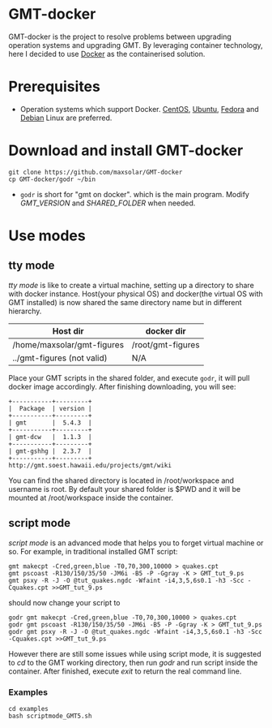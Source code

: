 # GMT-docker
GMT-docker is the project to resolve problems between upgrading operation systems and upgrading GMT. By leveraging container technology, here I decided to use [Docker](https://www.docker.com/) as the containerised solution.

# Prerequisites
* Operation systems which support Docker. [CentOS](https://docs.docker.com/install/linux/docker-ce/centos/), [Ubuntu](https://docs.docker.com/install/linux/docker-ce/ubuntu/), [Fedora](https://docs.docker.com/install/linux/docker-ce/fedora/) and [Debian](https://docs.docker.com/install/linux/docker-ce/debian/) Linux are preferred.

# Download and install GMT-docker
```
git clone https://github.com/maxsolar/GMT-docker
cp GMT-docker/godr ~/bin
```
* `godr` is short for "gmt on docker". which is the main program. Modify *GMT_VERSION* and *SHARED_FOLDER* when needed. 

# Use modes
## tty mode
*tty mode* is like to create a virtual machine, setting up a directory to share with docker instance. Host(your physical OS) and docker(the virtual OS with GMT installed) is now shared the same directory name but in different hierarchy.

| Host dir     | docker dir  |
|--------------|-------------|
| /home/maxsolar/gmt-figures|/root/gmt-figures|
| ../gmt-figures (not valid)| N/A |

Place your GMT scripts in the shared folder, and execute `godr`, it will pull docker image accordingly. After finishing downloading, you will see:
```
+-----------+---------+
|  Package  | version |
+-----------+---------+
| gmt       |  5.4.3  |
+-----------+---------+
| gmt-dcw   |  1.1.3  |    
+-----------+---------+
| gmt-gshhg |  2.3.7  |
+-----------+---------+
http://gmt.soest.hawaii.edu/projects/gmt/wiki
```

You can find the shared directory is located in /root/workspace and username is root. By default your shared folder is $PWD and it will be mounted at /root/workspace inside the container.



## script mode
*script mode* is an advanced mode that helps you to forget virtual machine or so. For example, in traditional installed GMT script:
```
gmt makecpt -Cred,green,blue -T0,70,300,10000 > quakes.cpt
gmt pscoast -R130/150/35/50 -JM6i -B5 -P -Ggray -K > GMT_tut_9.ps
gmt psxy -R -J -O @tut_quakes.ngdc -Wfaint -i4,3,5,6s0.1 -h3 -Scc -Cquakes.cpt >>GMT_tut_9.ps
```
should now change your script to

```
godr gmt makecpt -Cred,green,blue -T0,70,300,10000 > quakes.cpt
godr gmt pscoast -R130/150/35/50 -JM6i -B5 -P -Ggray -K > GMT_tut_9.ps
godr gmt psxy -R -J -O @tut_quakes.ngdc -Wfaint -i4,3,5,6s0.1 -h3 -Scc -Cquakes.cpt >>GMT_tut_9.ps
```
However there are still some issues while using script mode, it is suggested to *cd* to the GMT working directory, then run *godr* and run script inside the container. After finished, execute *exit* to return the real command line.

### Examples
```
cd examples
bash scriptmode_GMT5.sh
```
